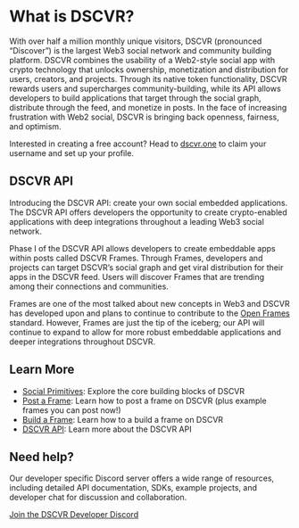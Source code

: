 # What is DSCVR?

With over half a million monthly unique visitors, DSCVR (pronounced “Discover”) is the largest Web3 social network and community building platform. DSCVR combines the usability of a Web2-style social app with crypto technology that unlocks ownership, monetization and distribution for users, creators, and projects. Through its native token functionality, DSCVR rewards users and supercharges community-building, while its API allows developers to build applications that target through the social graph, distribute through the feed, and monetize in posts. In the face of increasing frustration with Web2 social, DSCVR is bringing back openness, fairness, and optimism.

Interested in creating a free account? Head to [dscvr.one](https://www.dscvr.one) to claim your username and set up your profile.

## DSCVR API

Introducing the DSCVR API: create your own social embedded applications. The DSCVR API offers developers the opportunity to create crypto-enabled applications with deep integrations throughout a leading Web3 social network.

Phase I of the DSCVR API allows developers to create embeddable apps within posts called DSCVR Frames. Through Frames, developers and projects can target DSCVR’s social graph and get viral distribution for their apps in the DSCVR feed. Users will discover Frames that are trending among their connections and communities.

Frames are one of the most talked about new concepts in Web3 and DSCVR has developed upon and plans to continue to contribute to the [Open Frames](https://github.com/open-frames/standard/blob/v0.0.1/README.md) standard. However, Frames are just the tip of the iceberg; our API will continue to expand to allow for more robust embeddable applications and deeper integrations throughout DSCVR.

## Learn More

- [Social Primitives](/introduction/social-primitives): Explore the core building blocks of DSCVR
- [Post a Frame](./introduction/post-a-frame.md):  Learn how to post a frame on DSCVR (plus example frames you can post now!)
- [Build a Frame](./build/frames/build-a-frame.md): Learn how to a build a frame on DSCVR
- [DSCVR API](./build/dscvr-api/index.md): Learn more about the DSCVR API

## Need help?
Our developer specific Discord server offers a wide range of resources, including detailed API documentation, SDKs, example projects, and developer chat for discussion and collaboration. 

[Join the DSCVR Developer Discord](https://discord.gg/DX4CaFph3s)
